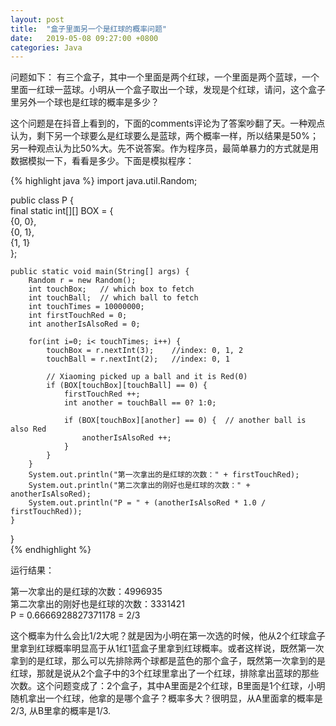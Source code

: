 ```yaml
---
layout: post
title:  "盒子里面另一个是红球的概率问题"
date:   2019-05-08 09:27:00 +0800
categories: Java
--- 
```

问题如下： 
有三个盒子，其中一个里面是两个红球，一个里面是两个蓝球，一个里面一红球一蓝球。小明从一个盒子取出一个球，发现是个红球，请问，这个盒子里另外一个球也是红球的概率是多少？

这个问题是在抖音上看到的，下面的comments评论为了答案吵翻了天。一种观点认为，剩下另一个球要么是红球要么是蓝球，两个概率一样，所以结果是50%；另一种观点认为比50%大。先不说答案。作为程序员，最简单暴力的方式就是用数据模拟一下，看看是多少。下面是模拟程序：

 {% highlight java %}
import java.util.Random;  
  
public class P {  
    final static int[][] BOX = {      
            {0, 0},  
            {0, 1},  
            {1, 1}   
    };  
      
    public static void main(String[] args) {  
        Random r = new Random();   
        int touchBox;   // which box to fetch  
        int touchBall;  // which ball to fetch  
        int touchTimes = 10000000;        
        int firstTouchRed = 0;   
        int anotherIsAlsoRed = 0;  
          
        for(int i=0; i< touchTimes; i++) {  
            touchBox = r.nextInt(3);    //index: 0, 1, 2  
            touchBall = r.nextInt(2);   //index: 0, 1  

            // Xiaoming picked up a ball and it is Red(0)    
            if (BOX[touchBox][touchBall] == 0) {    
                firstTouchRed ++;   
                int another = touchBall == 0? 1:0;   
  
                if (BOX[touchBox][another] == 0) {  // another ball is also Red  
                    anotherIsAlsoRed ++;  
                }  
            }  
        }  
        System.out.println("第一次拿出的是红球的次数：" + firstTouchRed);  
        System.out.println("第二次拿出的刚好也是红球的次数：" + anotherIsAlsoRed);  
        System.out.println("P = " + (anotherIsAlsoRed * 1.0 / firstTouchRed));   
    }  
}  
 {% endhighlight %}

运行结果：

第一次拿出的是红球的次数：4996935  
第二次拿出的刚好也是红球的次数：3331421  
P = 0.6666928827371178 = 2/3

这个概率为什么会比1/2大呢？就是因为小明在第一次选的时候，他从2个红球盒子里拿到红球概率明显高于从1红1蓝盒子里拿到红球概率。或者这样说，既然第一次拿到的是红球，那么可以先排除两个球都是蓝色的那个盒子，既然第一次拿到的是红球，那就是说从2个盒子中的3个红球里拿出了一个红球，排除拿出蓝球的那些次数。这个问题变成了：2个盒子，其中A里面是2个红球，B里面是1个红球，小明随机拿出一个红球，他拿的是哪个盒子？概率多大？很明显，从A里面拿的概率是2/3, 从B里拿的概率是1/3.



